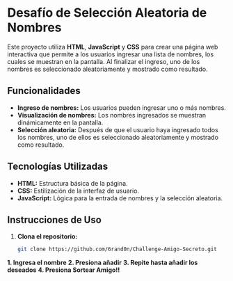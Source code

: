 # Desafío de Selección Aleatoria de Nombres

Este proyecto utiliza **HTML**, **JavaScript** y **CSS** para crear una página web interactiva que permite a los usuarios ingresar una lista de nombres, los cuales se muestran en la pantalla. Al finalizar el ingreso, uno de los nombres es seleccionado aleatoriamente y mostrado como resultado.

## Funcionalidades

- **Ingreso de nombres:** Los usuarios pueden ingresar uno o más nombres.
- **Visualización de nombres:** Los nombres ingresados se muestran dinámicamente en la pantalla.
- **Selección aleatoria:** Después de que el usuario haya ingresado todos los nombres, uno de ellos es seleccionado aleatoriamente y mostrado como resultado.

## Tecnologías Utilizadas

- **HTML:** Estructura básica de la página.
- **CSS:** Estilización de la interfaz de usuario.
- **JavaScript:** Lógica para la entrada de nombres y la selección aleatoria.

## Instrucciones de Uso

1. **Clona el repositorio:**

   ```bash
   git clone https://github.com/6rand0n/Challenge-Amigo-Secreto.git

**1. Ingresa el nombre**
**2. Presiona añadir**
**3. Repite hasta añadir los deseados**
**4. Presiona Sortear Amigo!!**
